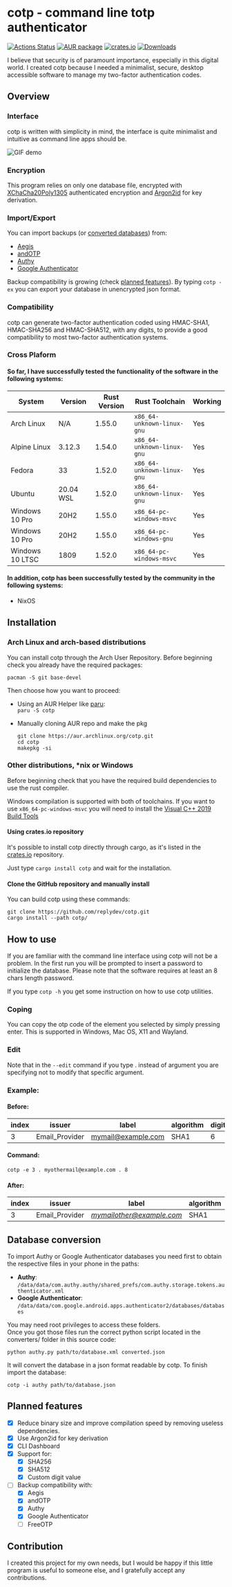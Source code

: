 # cotp - command line totp authenticator
[![Actions Status](https://github.com/replydev/cotp/workflows/Build/badge.svg)](https://github.com/replydev/cotp/actions) [![AUR package](https://img.shields.io/aur/version/cotp)](https://aur.archlinux.org/packages/cotp/) [![crates.io](https://img.shields.io/crates/v/cotp)](https://crates.io/crates/cotp) [![Downloads](https://img.shields.io/crates/d/cotp)](https://crates.io/crates/cotp)

I believe that security is of paramount importance, especially in this digital world. I created cotp because I needed a minimalist, secure, desktop accessible software to manage my two-factor authentication codes.

## Overview
### Interface
cotp is written with simplicity in mind, the interface is quite minimalist and intuitive as command line apps should be.

![GIF demo](img/demo.gif)

### Encryption
This program relies on only one database file, encrypted with [XChaCha20Poly1305](https://doc.libsodium.org/advanced/stream_ciphers/xchacha20) authenticated encryption and [Argon2id](https://en.wikipedia.org/wiki/Argon2) for key derivation.
### Import/Export
You can import backups (or [converted databases](#database-conversion)) from:
 - [Aegis](https://github.com/beemdevelopment/Aegis)
 - [andOTP](https://github.com/andOTP/andOTP)
 - [Authy](https://authy.com/)
 - [Google Authenticator](https://play.google.com/store/apps/details?id=com.google.android.apps.authenticator2)

Backup compatibility is growing (check [planned features](#planned-features)).
By typing `cotp -ex` you can export your database in unencrypted json format.
### Compatibility
cotp can generate two-factor authentication coded using HMAC-SHA1, HMAC-SHA256 and HMAC-SHA512, with any digits, to provide a good compatibility to most two-factor authentication systems.
### Cross Plaform
#### So far, I have successfully tested the functionality of the software in the following systems:
|System|Version|Rust Version|Rust Toolchain|Working|
|--|--|--|--|--|
|Arch Linux|N/A|1.55.0|`x86_64-unknown-linux-gnu`|Yes|  
|Alpine Linux|3.12.3|1.54.0|`x86_64-unknown-linux-gnu`|Yes|
|Fedora|33|1.52.0|`x86_64-unknown-linux-gnu`|Yes|
|Ubuntu|20.04 WSL|1.52.0|`x86_64-unknown-linux-gnu`|Yes|   
|Windows 10 Pro|20H2|1.55.0|`x86_64-pc-windows-msvc`|Yes|
|Windows 10 Pro|20H2|1.55.0|`x86_64-pc-windows-gnu`|Yes|
|Windows 10 LTSC|1809|1.52.0|`x86_64-pc-windows-msvc`|Yes|

#### In addition, cotp has been successfully tested by the community in the following systems:
- NixOS

## Installation

### Arch Linux and arch-based distributions
You can install cotp through the Arch User Repository.
Before beginning check you already have the required packages:

`pacman -S git base-devel`

Then choose how you want to proceed:

- Using an AUR Helper like [paru](https://github.com/morganamilo/paru):    
  `paru -S cotp`
- Manually cloning AUR repo and make the pkg

	```
	git clone https://aur.archlinux.org/cotp.git
	cd cotp
	makepkg -si
	```
### Other distributions, *nix or Windows

Before beginning check that you have the required build dependencies to use the rust compiler.

Windows compilation is supported with both of toolchains.
If you want to use `x86_64-pc-windows-msvc` you will need to install the [Visual C++ 2019 Build Tools](https://visualstudio.microsoft.com/it/thank-you-downloading-visual-studio/?sku=BuildTools&rel=16)

#### Using crates.io repository

It's possible to install cotp directly through cargo, as it's listed in the [crates.io](https://crates.io/crates/cotp) repository.

Just type `cargo install cotp` and wait for the installation.

#### Clone the GitHub repository and manually install
You can build cotp using these commands:

    git clone https://github.com/replydev/cotp.git
    cargo install --path cotp/

## How to use
If you are familiar with the command line interface using cotp will not be a problem.
In the first run you will be prompted to insert a password to initialize the database.
Please note that the software requires at least an 8 chars length password.

If you type `cotp -h` you get some instruction on how to use cotp utilities.
### Coping
You can copy the otp code of the element you selected by simply pressing enter.
This is supported in Windows, Mac OS, X11 and Wayland.
### Edit
Note that in the `--edit` command if you type . instead of argument you are specifying not to modify that specific argument.
### Example:
#### Before:
|index|issuer|label|algorithm|digits|
|--|--|--|--|--|
| 3 | Email_Provider | mymail@example.com | SHA1 | 6 |
#### Command:

    cotp -e 3 . myothermail@example.com . 8

#### After:
|index|issuer|label|algorithm|digits|    
|--|--|--|--|--|    
| 3 | Email_Provider | *mymailother@example.com* | SHA1 | *8* |

## Database conversion
To import Authy or Google Authenticator databases you need first to obtain the respective files in your phone in the paths:
- **Authy**: `/data/data/com.authy.authy/shared_prefs/com.authy.storage.tokens.authenticator.xml`
- **Google Authenticator**: `/data/data/com.google.android.apps.authenticator2/databases/databases`    

You may need root privileges to access these folders.    
Once you got those files run the correct python script located in the converters/ folder in this source code:

`python authy.py path/to/database.xml converted.json`

It will convert the database in a json format readable by cotp.
To finish import the database: 

`cotp -i authy path/to/database.json`

## Planned features

- [x] Reduce binary size and improve compilation speed by removing useless dependencies.
- [x] Use Argon2id for key derivation
- [x] CLI Dashboard
- [x] Support for:
	- [x] SHA256
	- [x] SHA512
	- [x] Custom digit value
- [ ] Backup compatibility with:
	- [x] Aegis
	- [x] andOTP
	- [x] Authy
	- [x] Google Authenticator
	- [ ] FreeOTP

## Contribution
I created this project for my own needs, but I would be happy if this little program is useful to someone else, and I gratefully accept any contributions.
